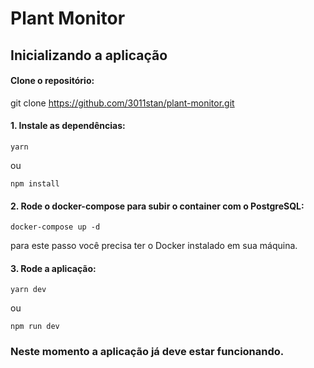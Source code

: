 # Plant Monitor
## Inicializando a aplicação
#### Clone o repositório: </br>
git clone https://github.com/3011stan/plant-monitor.git
#### 1. Instale as dependências: </br>
```
yarn
```
ou
```
npm install
```
#### 2. Rode o docker-compose para subir o container com o PostgreSQL: </br>
```
docker-compose up -d
```
para este passo você precisa ter o Docker instalado em sua máquina.
#### 3. Rode a aplicação: </br>
```
yarn dev
```
ou
```
npm run dev
```
### Neste momento a aplicação já deve estar funcionando.
